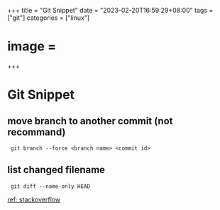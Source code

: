 +++
title = "Git Snippet"
date = "2023-02-20T16:59:29+08:00"
tags = ["git"]
categories = ["linux"]
# image = 
+++

# Git Snippet
## move branch to another commit (not recommand)
```
 git branch --force <branch name> <commit id>
```

## list changed filename
```
 git diff --name-only HEAD 
```
[ref: stackoverflow](https://stackoverflow.com/questions/1552340/how-to-list-only-the-names-of-files-that-changed-between-two-commits)
